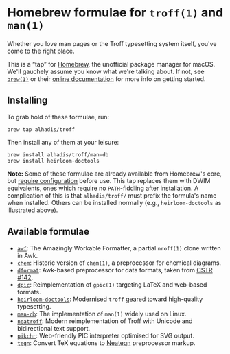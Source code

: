 Homebrew formulae for `troff(1)` and `man(1)`
=============================================

Whether you love man pages or the Troff typesetting system itself, you've come to the right place.

This is a “tap” for [Homebrew](https://brew.sh), the unofficial package manager for macOS.
We'll gauchely assume you know what we're talking about.
If not, see [`brew(1)`](https://docs.brew.sh/Manpage) or their [online documentation](https://brew.sh/) for more info on getting started.


Installing
----------

To grab hold of these formulae, run:

	brew tap alhadis/troff

Then install any of them at your leisure:

	brew install alhadis/troff/man-db
	brew install heirloom-doctools

**Note:** Some of these formulae are already available from Homebrew's core, but [require configuration](https://github.com/Homebrew/homebrew-core/issues/36981#issuecomment-464290531) before use.
This tap replaces them with DWIM equivalents, ones which require no `PATH`-fiddling after installation.
A complication of this is that `alhadis/troff/` must prefix the formula's name when installed.
Others can be installed normally (e.g., `heirloom-doctools` as illustrated above).


Available formulae
------------------
*	[`awf`](http://doc.cat-v.org/henry_spencer/awf/):
	The Amazingly Workable Formatter, a partial `nroff(1)` clone written in Awk.
*	[`chem`](http://www.netlib.org/typesetting):
	Historic version of `chem(1)`, a preprocessor for chemical diagrams.
*	[`dformat`](https://github.com/sathlan/dformat):
	Awk-based preprocessor for data formats, taken from [CSTR #142](https://www.troff.org/papers.html).
*	[`dpic`](https://gitlab.com/aplevich/dpic):
	Reimplementation of `gpic(1)` targeting LaTeX and web-based formats.
*	[`heirloom-doctools`](http://n-t-roff.github.io/heirloom/doctools.html):
	Modernised `troff` geared toward high-quality typesetting.
*	[`man-db`](https://nongnu.org/man-db/):
	The implementation of `man(1)` widely used on Linux.
*	[`neatroff`](http://litcave.rudi.ir/):
	Modern reimplementation of Troff with Unicode and bidirectional text support.
*	[`pikchr`](https://pikchr.org/home):
	Web-friendly PIC interpreter optimised for SVG output.
*	[`teqn`](https://github.com/mahdiElliot/teqn):
	Convert TeX equations to [Neateqn](https://github.com/aligrudi/neateqn) preprocessor markup.
